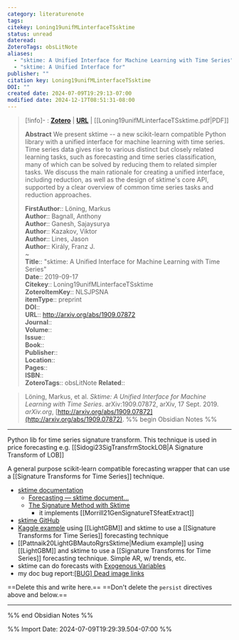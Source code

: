```yaml
---
category: literaturenote
tags: 
citekey: Loning19unifMLinterfaceTSsktime
status: unread
dateread: 
ZoteroTags: obsLitNote
aliases:
  - "sktime: A Unified Interface for Machine Learning with Time Series"
  - "sktime: A Unified Interface for"
publisher: ""
citation key: Loning19unifMLinterfaceTSsktime
DOI: ""
created date: 2024-07-09T19:29:13-07:00
modified date: 2024-12-17T08:51:31-08:00
---
```


> [!info]- : [**Zotero**](zotero://select/library/items/NLSJPSNA)   | [**URL**](http://arxiv.org/abs/1909.07872) | [[Loning19unifMLinterfaceTSsktime.pdf|PDF]]
>
> 
> **Abstract**
> We present sktime -- a new scikit-learn compatible Python library with a unified interface for machine learning with time series. Time series data gives rise to various distinct but closely related learning tasks, such as forecasting and time series classification, many of which can be solved by reducing them to related simpler tasks. We discuss the main rationale for creating a unified interface, including reduction, as well as the design of sktime's core API, supported by a clear overview of common time series tasks and reduction approaches.
> 
> 
> **FirstAuthor**:: Löning, Markus  
> **Author**:: Bagnall, Anthony  
> **Author**:: Ganesh, Sajaysurya  
> **Author**:: Kazakov, Viktor  
> **Author**:: Lines, Jason  
> **Author**:: Király, Franz J.  
~    
> **Title**:: "sktime: A Unified Interface for Machine Learning with Time Series"  
> **Date**:: 2019-09-17  
> **Citekey**:: Loning19unifMLinterfaceTSsktime  
> **ZoteroItemKey**:: NLSJPSNA  
> **itemType**:: preprint  
> **DOI**::   
> **URL**:: http://arxiv.org/abs/1909.07872  
> **Journal**::   
> **Volume**::   
> **Issue**::   
> **Book**::   
> **Publisher**::   
> **Location**::    
> **Pages**::   
> **ISBN**::   
> **ZoteroTags**:: obsLitNote
> **Related**:: 

> Löning, Markus, et al. _Sktime: A Unified Interface for Machine Learning with Time Series_. arXiv:1909.07872, arXiv, 17 Sept. 2019. _arXiv.org_, [http://arxiv.org/abs/1909.07872](http://arxiv.org/abs/1909.07872).
%% begin Obsidian Notes %%
___
Python lib for time series signature transform.  This technique is used in price forecasting e.g. [[Sidogi23SigTransfrmStockLOB|A Signature Transform of LOB]]

A general purpose scikit-learn compatible forecasting wrapper that can use a [[Signature Transforms for Time Series]] technique.

- [sktime documentation](https://www.sktime.net/en/stable/)
	- [Forecasting — sktime  document...](https://www.sktime.net/en/stable/api_reference/forecasting.html#forecasting-ref)
	- [The Signature Method with Sktime](https://www.sktime.net/en/latest/examples/transformation/signature_method.html)
		- it implements [[Morrill21GenSignatureTSfeatExtract]]
- [sktime GitHub](https://github.com/sktime/sktime)
- [Kaggle example](https://www.sktime.net/en/stable/api_reference/forecasting.html#forecasting-ref) using [[LightGBM]] and sktime to use a [[Signature Transforms for Time Series]] forecasting technique
- [[Pattnaik20LightGBMautoRgrsSktime|Medium example]] using [[LightGBM]] and sktime to use a [[Signature Transforms for Time Series]] forecasting technique.  Simple AR, w/ trends, etc.
- sktime can do forecasts with [Exogenous Variables](https://www.sktime.net/en/stable/examples/blog_posts/Overview_of_sktime_functionalities_for_forecasting.html#Multivariate-exogenous-time-series)
- my doc bug report:[\[BUG\] Dead image links](https://github.com/sktime/sktime/issues/6742)

==Delete this and write here.==
==Don't delete the `persist` directives above and below.==
___
%% end Obsidian Notes %%



%% Import Date: 2024-07-09T19:29:39.504-07:00 %%
